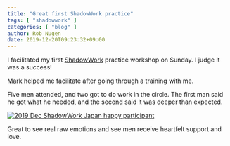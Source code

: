 ```yaml
---
title: "Great first ShadowWork practice"
tags: [ "shadowwork" ]
categories: [ "blog" ]
author: Rob Nugen
date: 2019-12-20T09:23:32+09:00
---
```


I facilitated my first [ShadowWork](https://shadowwork.com/) practice
workshop on Sunday.  I judge it was a success!

Mark helped me facilitate after going through a training with me.

Five men attended, and two got to do work in the circle.  The first
man said he got what he needed, and the second said it was deeper than
expected.

[![2019 Dec ShadowWork Japan happy participant](//b.robnugen.com/journal/2019/thumbs/2019_dec_ShadowWork_Japan_happy_participant_77.jpg)](//b.robnugen.com/journal/2019/2019_dec_ShadowWork_Japan_happy_participant_77.jpg)

Great to see real raw emotions and see men receive heartfelt support and love.
